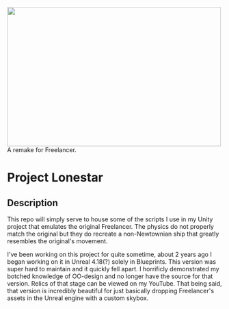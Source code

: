 <img src="https://img.itch.zone/aW1hZ2UvMjI5NjY2LzExNzUwNjUucG5n/original/XT8z%2B1.png" width="500" height="325" />
A remake for Freelancer.

# Project Lonestar

## Description

This repo will simply serve to house some of the scripts I use in my Unity project that emulates the original Freelancer.
The physics do not properly match the original but they do recreate a non-Newtownian ship that greatly resembles the original's movement.

I've been working on this project for quite sometime, about 2 years ago I began working on it in Unreal 4.18(?) solely in Blueprints. This version was super hard to maintain and it quickly fell apart. I horrificly demonstrated my botched knowledge of OO-design and no longer have the source for that version. Relics of that stage can be viewed on my YouTube. That being said, that version is incredibly beautiful for just basically dropping Freelancer's assets in the Unreal engine with a custom skybox. 
